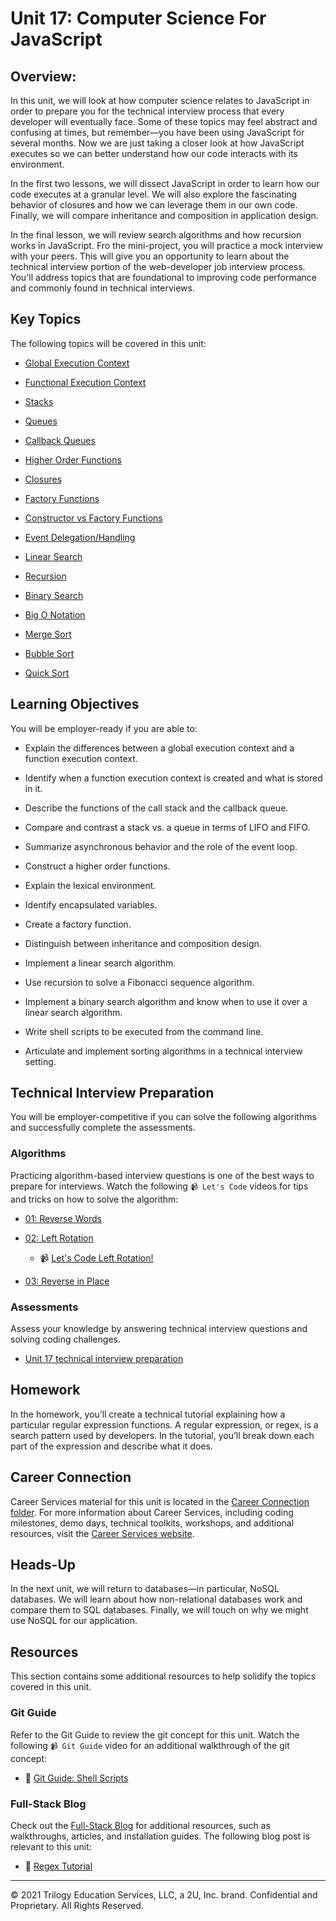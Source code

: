 # Unit 17: Computer Science For JavaScript

## Overview:

In this unit, we will look at how computer science relates to JavaScript in order to prepare you for the technical interview process that every developer will eventually face. Some of these topics may feel abstract and confusing at times, but remember&mdash;you have been using JavaScript for several months. Now we are just taking a closer look at how JavaScript executes so we can better understand how our code interacts with its environment.

In the first two lessons, we will dissect JavaScript in order to learn how our code executes at a granular level. We will also explore the fascinating behavior of closures and how we can leverage them in our own code. Finally, we will compare inheritance and composition in application design. 

In the final lesson, we will review search algorithms and how recursion works in JavaScript. Fro the mini-project, you will practice a mock interview with your peers. This will give you an opportunity to learn about the technical interview portion of the web-developer job interview process. You'll address topics that are foundational to improving code performance and commonly found in technical interviews.

## Key Topics

The following topics will be covered in this unit:

* [Global Execution Context](https://developer.mozilla.org/en-US/docs/Web/JavaScript/Reference/Operators/this)

* [Functional Execution Context](https://developer.mozilla.org/en-US/docs/Web/JavaScript/Reference/Operators/this#Function_context)

* [Stacks](https://en.wikipedia.org/wiki/Data_structure)

* [Queues](https://en.wikipedia.org/wiki/Data_structure)

* [Callback Queues](https://developer.mozilla.org/en-US/docs/Web/JavaScript/EventLoop#Event_loop)

* [Higher Order Functions](https://developer.mozilla.org/en-US/docs/Web/JavaScript/Guide/Functions)

* [Closures](https://developer.mozilla.org/en-US/docs/Web/JavaScript/Closures)

* [Factory Functions](https://developer.mozilla.org/en-US/docs/Web/JavaScript/Closures)

* [Constructor vs Factory Functions](https://en.wikipedia.org/wiki/Composition_over_inheritance)

* [Event Delegation/Handling](https://developer.mozilla.org/en-US/docs/Web/JavaScript/Closures/#Practical_closures)

* [Linear Search](https://en.wikipedia.org/wiki/Linear_search)

* [Recursion](https://en.wikipedia.org/wiki/Linear_search)

* [Binary Search](https://en.wikipedia.org/wiki/Binary_search_algorithm)

* [Big O Notation](https://en.wikipedia.org/wiki/Big_O_notation)

* [Merge Sort](https://en.wikipedia.org/wiki/Sorting_algorithm#Merge_sort)

* [Bubble Sort](https://en.wikipedia.org/wiki/Sorting_algorithm#Bubble_sort)

* [Quick Sort](https://en.wikipedia.org/wiki/Sorting_algorithm#Quicksort)

## Learning Objectives

You will be employer-ready if you are able to:

* Explain the differences between a global execution context and a function execution context.

* Identify when a function execution context is created and what is stored in it.

* Describe the functions of the call stack and the callback queue.

* Compare and contrast a stack vs. a queue in terms of LIFO and FIFO.

* Summarize asynchronous behavior and the role of the event loop.

* Construct a higher order functions.

* Explain the lexical environment.

* Identify encapsulated variables.

* Create a factory function.

* Distinguish between inheritance and composition design.

* Implement a linear search algorithm.

* Use recursion to solve a Fibonacci sequence algorithm.

* Implement a binary search algorithm and know when to use it over a linear search algorithm.

* Write shell scripts to be executed from the command line.

* Articulate and implement sorting algorithms in a technical interview setting.

## Technical Interview Preparation

You will be employer-competitive if you can solve the following algorithms and successfully complete the assessments.

### Algorithms

Practicing algorithm-based interview questions is one of the best ways to prepare for interviews. Watch the following `📹 Let's Code` videos for tips and tricks on how to solve the algorithm:

* [01: Reverse Words](./03-Algorithms/01-reverse-no-built-in)

* [02: Left Rotation](./03-Algorithms/02-left-rotation)

    * 📹 [Let's Code Left Rotation!](https://2u-20.wistia.com/medias/kfyhj4z6fn)

* [03: Reverse in Place](./03-Algorithms/03-reverse-in-place)

### Assessments

Assess your knowledge by answering technical interview questions and solving coding challenges.

* [Unit 17 technical interview preparation](https://forms.gle/hqrZiocUkRsskb616)

## Homework

In the homework, you’ll create a technical tutorial explaining how a particular regular expression functions. A regular expression, or regex, is a search pattern used by developers. In the tutorial, you’ll break down each part of the expression and describe what it does.

## Career Connection

Career Services material for this unit is located in the [Career Connection folder](./04-Career-Connection/README.md). For more information about Career Services, including coding milestones, demo days, technical toolkits, workshops, and additional resources, visit the [Career Services website](http://bit.ly/CodingCS).

## Heads-Up

In the next unit, we will return to databases&mdash;in particular, NoSQL databases. We will learn about how non-relational databases work and compare them to SQL databases. Finally, we will touch on why we might use NoSQL for our application.

## Resources

This section contains some additional resources to help solidify the topics covered in this unit.

### Git Guide

Refer to the Git Guide to review the git concept for this unit. Watch the following `📹 Git Guide` video for an additional walkthrough of the git concept:

  * 📖 [Git Guide: Shell Scripts](./01-Activities/27-Evr_Shell)

### Full-Stack Blog

Check out the [Full-Stack Blog](https://coding-boot-camp.github.io/full-stack/) for additional resources, such as walkthroughs, articles, and installation guides. The following blog post is relevant to this unit:

  * 📖 [Regex Tutorial](http://coding-boot-camp.github.io/full-stack/javascript/regex-tutorial)

---
© 2021 Trilogy Education Services, LLC, a 2U, Inc. brand. Confidential and Proprietary. All Rights Reserved.
